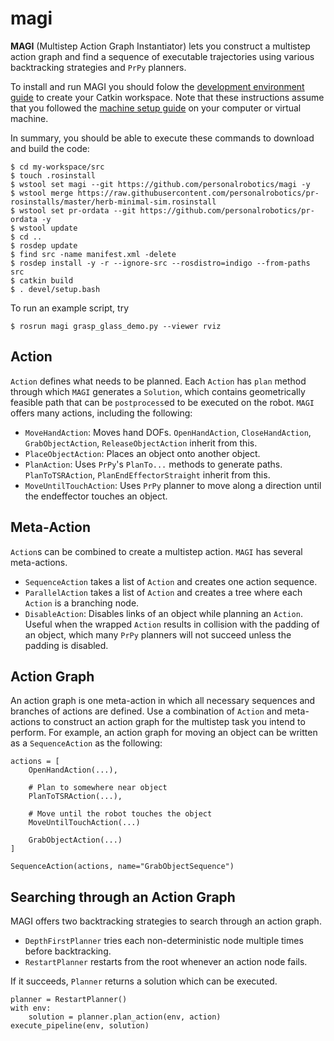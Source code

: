 # magi

**MAGI** (Multistep Action Graph Instantiator) lets you construct a multistep action graph and find a sequence of executable trajectories using various backtracking strategies and `PrPy` planners.

To install and run MAGI you should folow the [development environment guide](https://www.personalrobotics.ri.cmu.edu/software/development-environment) to create your Catkin workspace. Note that these instructions assume that you followed the [machine setup guide](https://www.personalrobotics.ri.cmu.edu/software/machine-setup) on your computer or virtual machine.

In summary, you should be able to execute these commands to download and build the code:

    $ cd my-workspace/src
    $ touch .rosinstall
    $ wstool set magi --git https://github.com/personalrobotics/magi -y
    $ wstool merge https://raw.githubusercontent.com/personalrobotics/pr-rosinstalls/master/herb-minimal-sim.rosinstall
    $ wstool set pr-ordata --git https://github.com/personalrobotics/pr-ordata -y
    $ wstool update
    $ cd ..
    $ rosdep update
    $ find src -name manifest.xml -delete
    $ rosdep install -y -r --ignore-src --rosdistro=indigo --from-paths src
    $ catkin build
    $ . devel/setup.bash

To run an example script, try

    $ rosrun magi grasp_glass_demo.py --viewer rviz

## Action
`Action` defines what needs to be planned. Each `Action` has `plan` method through which `MAGI` generates a `Solution`, which contains geometrically feasible path that can be `postprocess`ed to be executed on the robot. `MAGI` offers many actions, including the following:
- `MoveHandAction`: Moves hand DOFs. `OpenHandAction`, `CloseHandAction`, `GrabObjectAction`, `ReleaseObjectAction` inherit from this.
- `PlaceObjectAction`: Places an object onto another object.
- `PlanAction`: Uses `PrPy`'s `PlanTo...` methods to generate paths. `PlanToTSRAction`, `PlanEndEffectorStraight` inherit from this.
- `MoveUntilTouchAction`: Uses `PrPy` planner to move along a direction until the endeffector touches an object.

## Meta-Action
`Action`s can be combined to create a multistep action. `MAGI` has several meta-actions.
- `SequenceAction` takes a list of `Action` and creates one action sequence.
- `ParallelAction` takes a list of `Action` and creates a tree where each `Action` is a branching node.
- `DisableAction`: Disables links of an object while planning an `Action`. Useful when the wrapped `Action` results in collision with the padding of an object, which many `PrPy` planners will not succeed unless the padding is disabled.

## Action Graph
An action graph is one meta-action in which all necessary sequences and branches of actions are defined. Use a combination of `Action` and meta-actions to construct an action graph for the multistep task you intend to perform. For example, an action graph for moving an object can be written as a `SequenceAction` as the following:

    actions = [
        OpenHandAction(...),

        # Plan to somewhere near object
        PlanToTSRAction(...),

        # Move until the robot touches the object
        MoveUntilTouchAction(...)

        GrabObjectAction(...)
    ]

    SequenceAction(actions, name="GrabObjectSequence")

## Searching through an Action Graph
MAGI offers two backtracking strategies to search through an action graph.
- `DepthFirstPlanner` tries each non-deterministic node multiple times before backtracking.
- `RestartPlanner` restarts from the root whenever an action node fails.

If it succeeds, `Planner` returns a solution which can be executed.

    planner = RestartPlanner()
    with env:
        solution = planner.plan_action(env, action)
    execute_pipeline(env, solution)
